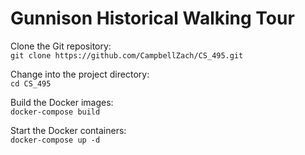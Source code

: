 # Gunnison Historical Walking Tour

Clone the Git repository:  
`git clone https://github.com/CampbellZach/CS_495.git`

Change into the project directory:  
`cd CS_495`

Build the Docker images:  
`docker-compose build`

Start the Docker containers:  
`docker-compose up -d`
